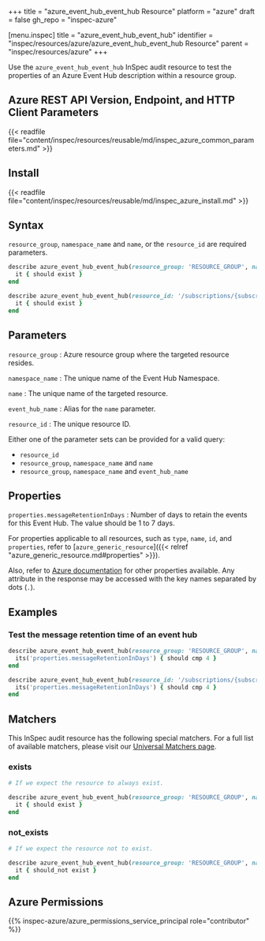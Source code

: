 +++
title = "azure_event_hub_event_hub Resource"
platform = "azure"
draft = false
gh_repo = "inspec-azure"

[menu.inspec]
title = "azure_event_hub_event_hub"
identifier = "inspec/resources/azure/azure_event_hub_event_hub Resource"
parent = "inspec/resources/azure"
+++

Use the `azure_event_hub_event_hub` InSpec audit resource to test the properties of an Azure Event Hub description within a resource group.

## Azure REST API Version, Endpoint, and HTTP Client Parameters

{{< readfile file="content/inspec/resources/reusable/md/inspec_azure_common_parameters.md" >}}

## Install

{{< readfile file="content/inspec/resources/reusable/md/inspec_azure_install.md" >}}

## Syntax

`resource_group`, `namespace_name` and `name`, or the `resource_id` are required parameters.

```ruby
describe azure_event_hub_event_hub(resource_group: 'RESOURCE_GROUP', namespace_name: 'EVENT_NAME', name: 'HUB_NAME') do
  it { should exist }
end
```

```ruby
describe azure_event_hub_event_hub(resource_id: '/subscriptions/{subscriptionId}/resourceGroups/{resourceGroupName}/providers/Microsoft.EventHub/namespaces/{namespaceName}/eventhubs/{eventHubName}') do
  it { should exist }
end
```

## Parameters

`resource_group`
: Azure resource group where the targeted resource resides.

`namespace_name`
: The unique name of the Event Hub Namespace.

`name`
: The unique name of the targeted resource.

`event_hub_name`
: Alias for the `name` parameter.

`resource_id`
: The unique resource ID.

Either one of the parameter sets can be provided for a valid query:

- `resource_id`
- `resource_group`, `namespace_name` and `name`
- `resource_group`, `namespace_name` and `event_hub_name`

## Properties

`properties.messageRetentionInDays`
: Number of days to retain the events for this Event Hub. The value should be 1 to 7 days.

For properties applicable to all resources, such as `type`, `name`, `id`, and `properties`, refer to [`azure_generic_resource`]({{< relref "azure_generic_resource.md#properties" >}}).

Also, refer to [Azure documentation](https://docs.microsoft.com/en-us/rest/api/eventhub/get-event-hub) for other properties available. Any attribute in the response may be accessed with the key names separated by dots (`.`).

## Examples

### Test the message retention time of an event hub

```ruby
describe azure_event_hub_event_hub(resource_group: 'RESOURCE_GROUP', namespace_name: 'EVENT_NAME', name: 'HUB_NAME') do
  its('properties.messageRetentionInDays') { should cmp 4 }
end
```

```ruby
describe azure_event_hub_event_hub(resource_id: '/subscriptions/{subscriptionId}/resourceGroups/{resourceGroupName}/providers/Microsoft.EventHub/namespaces/{namespaceName}/eventhubs/{eventHubName}') do
  its('properties.messageRetentionInDays') { should cmp 4 }
end
```

## Matchers

This InSpec audit resource has the following special matchers. For a full list of available matchers, please visit our [Universal Matchers page](https://docs.chef.io/inspec/matchers/).

### exists

```ruby
# If we expect the resource to always exist.

describe azure_event_hub_event_hub(resource_group: 'RESOURCE_GROUP', namespace_name: 'EVENT_NAME', name: 'HUB_NAME') do
  it { should exist }
end
```

### not_exists

```ruby
# If we expect the resource not to exist.

describe azure_event_hub_event_hub(resource_group: 'RESOURCE_GROUP', namespace_name: 'EVENT_NAME', name: 'HUB_NAME') do
  it { should_not exist }
end
```

## Azure Permissions

{{% inspec-azure/azure_permissions_service_principal role="contributor" %}}

